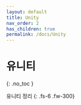 ```yaml
---
layout: default
title: Unity
nav_order: 2
has_children: true
permalink: /docs/Unity
---
```


# 유니티
{: .no_toc }

유니티 정리
{: .fs-6 .fw-300}